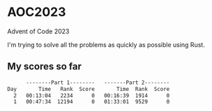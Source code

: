 # AOC2023

Advent of Code 2023

I'm trying to solve all the problems as quickly as possible using Rust.

## My scores so far

```txt
      --------Part 1--------   -------Part 2--------
Day       Time   Rank  Score       Time  Rank  Score
  2   00:13:04   2234      0   00:16:39  1914      0
  1   00:47:34  12194      0   01:33:01  9529      0
```

